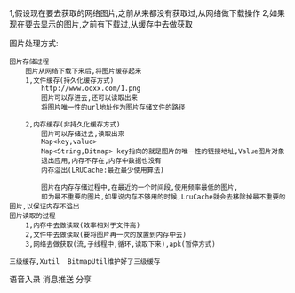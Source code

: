 1,假设现在要去获取的网络图片,之前从来都没有获取过,从网络做下载操作
2,如果现在要去显示的图片,之前有下载过,从缓存中去做获取


图片处理方式:

	图片存储过程
		图片从网络下载下来后,将图片缓存起来
		1,文件缓存(持久化缓存方式)
			http://www.ooxx.com/1.png
			图片可以存进去,还可以读取出来
			将图片唯一性的url地址作为图片存储文件的路径

		2,内存缓存(非持久化缓存方式)
			图片可以存储进去,读取出来
			Map<key,value>
			Map<String,Bitmap> key指向的就是图片的唯一性的链接地址,Value图片对象
			退出应用,内存不存在,内存中数据也没有
			内存溢出(LRUCache:最近最少使用算法)

			图片在内存存储过程中,在最近的一个时间段,使用频率最低的图片,
			即为最不重要的图片,如果说内存不够用的时候,LruCache就会去移除掉最不重要的图片,以保证内存不溢出
	图片读取的过程
		1,内存中去做读取(效率相对于文件高)
		2,文件中去做读取(要将图片再一次的放置到内存中去)
		3,网络去做获取(流,子线程中,循环,读取下来),apk(暂停方式)
	
	三级缓存,Xutil  BitmapUtil维护好了三级缓存

语音入录
消息推送
分享
	